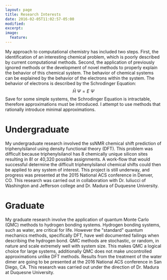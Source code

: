 ```yaml
---
layout: page
title: Research Interests
date: 2016-02-05T11:02:57-05:00
modified:
excerpt:
image:
  feature:
---
```


My approach to computational chemistry has included two steps. First, the identification of an interesting chemical problem, which is poorly described by current computational methods. Second, the application of previously ignored methods or the development of novel methods to properly explain the behavior of this chemical system. The behavior of chemical systems can be explained by the behavior of the electrons within the system. The behavior of electrons is described by the Schrodinger Equation:
$$ \hat{H}\ \Psi = E\ \Psi$$
Save for some simple systems, the Schrodinger Equation is intractable, therefore approximations must be introduced. I attempt to use methods that rationally introduce minimal approximations.



# Undergraduate



My undergraduate research involved the ssNMR chemical shift prediction of triphenylsilanol using density functional theory (DFT). This problem was difficult because triphenylsilanol has 8 chemically unique silicon sites resulting in 8! or 40,320 possible assignments. A work-flow that would successful determine the difficult triphenylsilanol chemical shifts could then be applied to any system of interest. This project is still underway, and progress was presented at the 2015 National ACS conference in Denver, CO. This research was carried out in collaboration with Dr. Iuliucci of Washington and Jefferson college and Dr. Madura of Duquesne University.



# Graduate




My graduate research involve the application of quantum Monte Carlo (QMC) methods to hydrogen bonding systems. Hydrogen bonding systems, such as water, are critical for life. However the "standard" quantum mechanics methods, specifically DFT, have well documented failings when describing the hydrogen bond. QMC methods are stochastic, or random, in nature and scale extremely well with system size. This makes QMC a logical choice for large systems, additionally QMC does not make uncontrolled approximations unlike DFT methods. Results from the treatment of the water dimer are going to be presented at the 2016 National ACS conference in San Diego, CA. This research was carried out under the direction of Dr. Madura at Duquesne University.

